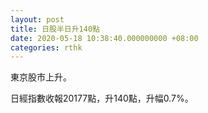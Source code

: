```yaml
---
layout: post
title: 日股半日升140點
date: 2020-05-18 10:38:40.000000000 +08:00
categories: rthk
---
```


東京股市上升。

日經指數收報20177點，升140點，升幅0.7%。
